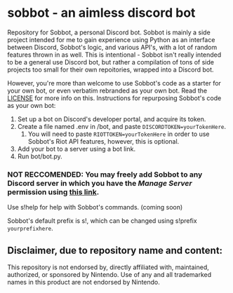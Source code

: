 # sobbot - an aimless discord bot

Repository for Sobbot, a personal Discord bot.
Sobbot is mainly a side project intended for me to gain experience using Python as an interface between Discord, Sobbot's logic, and various API's, with a lot of random features thrown in as well. This is intentional - Sobbot isn't really intended to be a general use Discord bot, but rather a compilation of tons of side projects too small for their own repoitories, wrapped into a Discord bot.

However, you're more than welcome to use Sobbot's code as a starter for your own bot, or even verbatim rebranded as your own bot. Read the [LICENSE](https://github.com/lucs100/sobbot/blob/main/LICENSE) for more info on this.
Instructions for repurposing Sobbot's code as your own bot:

1. Set up a bot on Discord's developer portal, and acquire its token.
2. Create a file named .env in /bot, and paste `DISCORDTOKEN=yourTokenHere`.
	1. You will need to paste `RIOTTOKEN=yourTokenHere` in order to use Sobbot's Riot API features, however, this is optional.
4. Add your bot to a server using a bot link.
5. Run bot/bot.py.

### NOT RECCOMENDED: You may freely add Sobbot to any Discord server in which you have the *Manage Server* permission using [this link](https://discord.com/oauth2/authorize?client_id=835251884104482907&permissions=34816&scope=bot).

Use s!help for help with Sobbot's commands. (coming soon)

Sobbot's default prefix is s!, which can be changed using s!prefix `yourprefixhere`.

## Disclaimer, due to repository name and content:

This repository is not endorsed by, directly affiliated with, maintained, authorized, or sponsored by Nintendo. Use of any and all trademarked names in this product are not endorsed by Nintendo.
